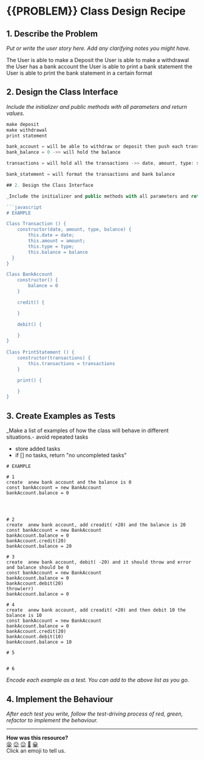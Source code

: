 # {{PROBLEM}} Class Design Recipe

## 1. Describe the Problem

_Put or write the user story here. Add any clarifying notes you might have._

The User is able to make a Deposit
the User is able to make a withdrawal
the User has a bank account
the User is able to print a bank statement 
the User is able to print the bank statement in a certain format

## 2. Design the Class Interface

_Include the initializer and public methods with all parameters and return values._

```javascript
make deposit
make withdrawal
print statement 

bank_account = will be able to withdraw or deposit then push each transaction to transactions
bank_balance = 0 ->> will hold the balance

transactions = will hold all the transactions ->> date, amount, type: string// either credit or debit

bank_statement = will format the transactions and bank balance

## 2. Design the Class Interface

_Include the initializer and public methods with all parameters and return values._

```javascript
# EXAMPLE

Class Transaction () {
    constructor(date, amount, type, balance) {
        this.date = date;
        this.amount = amount;
        this.type = type;
        this.balance = balance
  }
}

Class BankAccount
    constructor() {
        balance = 0
    }

    credit() {

    }

    debit() {

    }
}
  
Class PrintStatement () {
    constructor(transactions) {
        this.transactions = transactions
    }

    print() {

    }
}
```

## 3. Create Examples as Tests

_Make a list of examples of how the class will behave in different situations.- avoid repeated tasks
- store added tasks
- if [] no tasks, return "no uncompleted tasks"


```
# EXAMPLE

# 1
create  anew bank account and the balance is 0
const bankAccount = new BankAccount
bankAccount.balance = 0




# 2
create  anew bank account, add creadit( +20) and the balance is 20
const bankAccount = new BankAccount
bankAccount.balance = 0
bankAccount.credit(20)
bankAccount.balance = 20

# 3
create  anew bank account, debit( -20) and it should throw and error and balance should be 0
const bankAccount = new BankAccount
bankAccount.balance = 0
bankAccount.debit(20)
throw(err)
bankAccount.balance = 0

# 4 
create  anew bank account, add creadit( +20) and then debit 10 the balance is 10
const bankAccount = new BankAccount
bankAccount.balance = 0
bankAccount.credit(20)
bankAccount.debit(10)
bankAccount.balance = 10

# 5


# 6

```

_Encode each example as a test. You can add to the above list as you go._

## 4. Implement the Behaviour

_After each test you write, follow the test-driving process of red, green, refactor to implement the behaviour._


<!-- BEGIN GENERATED SECTION DO NOT EDIT -->

---

**How was this resource?**  
[😫](https://airtable.com/shrUJ3t7KLMqVRFKR?prefill_Repository=makersacademy%2Fgolden-square&prefill_File=resources%2Fsingle_class_recipe_template.md&prefill_Sentiment=😫) [😕](https://airtable.com/shrUJ3t7KLMqVRFKR?prefill_Repository=makersacademy%2Fgolden-square&prefill_File=resources%2Fsingle_class_recipe_template.md&prefill_Sentiment=😕) [😐](https://airtable.com/shrUJ3t7KLMqVRFKR?prefill_Repository=makersacademy%2Fgolden-square&prefill_File=resources%2Fsingle_class_recipe_template.md&prefill_Sentiment=😐) [🙂](https://airtable.com/shrUJ3t7KLMqVRFKR?prefill_Repository=makersacademy%2Fgolden-square&prefill_File=resources%2Fsingle_class_recipe_template.md&prefill_Sentiment=🙂) [😀](https://airtable.com/shrUJ3t7KLMqVRFKR?prefill_Repository=makersacademy%2Fgolden-square&prefill_File=resources%2Fsingle_class_recipe_template.md&prefill_Sentiment=😀)  
Click an emoji to tell us.

<!-- END GENERATED SECTION DO NOT EDIT -->
